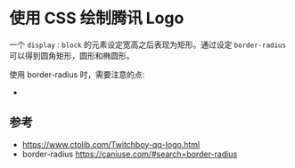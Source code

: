 # 使用 CSS 绘制腾讯 Logo

一个 `display：block` 的元素设定宽高之后表现为矩形。通过设定 `border-radius` 可以得到圆角矩形，圆形和椭圆形。

使用 border-radius 时，需要注意的点: 

- 

## 参考

- https://www.ctolib.com/Twitchboy-qq-logo.html
- border-radius https://caniuse.com/#search=border-radius
